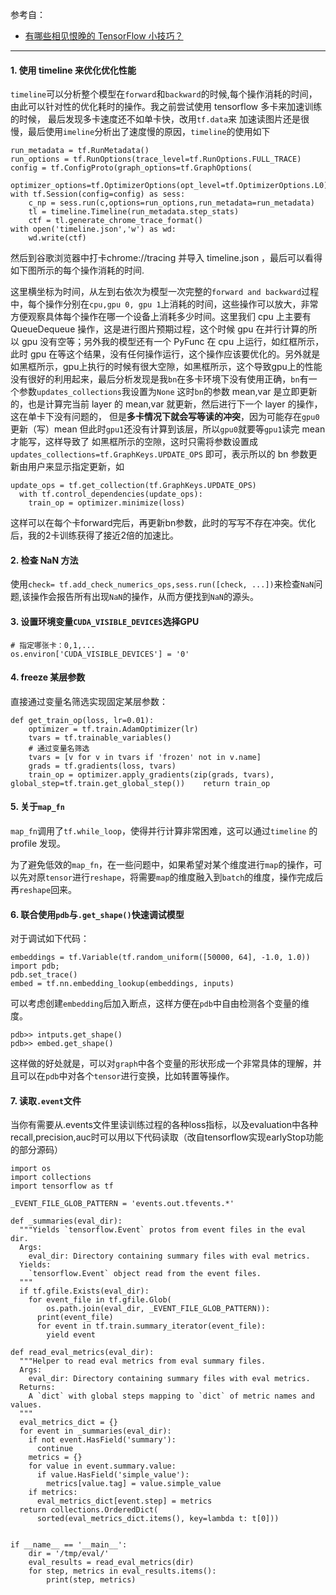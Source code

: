 
参考自：

- [有哪些相见恨晚的 TensorFlow 小技巧？](https://www.zhihu.com/question/268375146)


---
#### 1. 使用 timeline 来优化优化性能

`timeline`可以分析整个模型在`forward`和`backward`的时候,每个操作消耗的时间，由此可以针对性的优化耗时的操作。我之前尝试使用 tensorflow 多卡来加速训练的时候， 最后发现多卡速度还不如单卡快，改用`tf.data`来 加速读图片还是很慢，最后使用`imeline`分析出了速度慢的原因，`timeline`的使用如下


```
run_metadata = tf.RunMetadata()
run_options = tf.RunOptions(trace_level=tf.RunOptions.FULL_TRACE)
config = tf.ConfigProto(graph_options=tf.GraphOptions(
        optimizer_options=tf.OptimizerOptions(opt_level=tf.OptimizerOptions.L0)))
with tf.Session(config=config) as sess:
    c_np = sess.run(c,options=run_options,run_metadata=run_metadata)
    tl = timeline.Timeline(run_metadata.step_stats)
    ctf = tl.generate_chrome_trace_format()
with open('timeline.json','w') as wd:
    wd.write(ctf)
```

然后到谷歌浏览器中打卡chrome://tracing 并导入 timeline.json ，最后可以看得如下图所示的每个操作消耗的时间.


这里横坐标为时间，从左到右依次为模型一次完整的`forward and backward`过程中，每个操作分别在`cpu,gpu 0, gpu 1`上消耗的时间，这些操作可以放大，非常方便观察具体每个操作在哪一个设备上消耗多少时间。这里我们 cpu 上主要有 QueueDequeue 操作，这是进行图片预期过程，这个时候 gpu 在并行计算的所以 gpu 没有空等；另外我的模型还有一个 PyFunc 在 cpu 上运行，如红框所示，此时 gpu 在等这个结果，没有任何操作运行，这个操作应该要优化的。另外就是如黑框所示，gpu上执行的时候有很大空隙，如黑框所示，这个导致gpu上的性能没有很好的利用起来，最后分析发现是我`bn`在多卡环境下没有使用正确，`bn`有一个参数`updates_collections`我设置为`None` 这时`bn`的参数 mean,var 是立即更新的，也是计算完当前 layer 的 mean,var 就更新，然后进行下一个 layer 的操作，这在单卡下没有问题的， 但是**多卡情况下就会写等读的冲突**，因为可能存在`gpu0`更新（写）mean 但此时`gpu1`还没有计算到该层，所以`gpu0`就要等`gpu1`读完 mean 才能写，这样导致了 如黑框所示的空隙，这时只需将参数设置成`updates_collections=tf.GraphKeys.UPDATE_OPS` 即可，表示所以的 bn 参数更新由用户来显示指定更新，如

```
update_ops = tf.get_collection(tf.GraphKeys.UPDATE_OPS)
  with tf.control_dependencies(update_ops):
    train_op = optimizer.minimize(loss)
```
这样可以在每个卡forward完后，再更新bn参数，此时的写写不存在冲突。优化后，我的2卡训练获得了接近2倍的加速比。

#### 2. 检查 NaN 方法

使用`check= tf.add_check_numerics_ops,sess.run([check, ...])`来检查`NaN`问题,该操作会报告所有出现`NaN`的操作，从而方便找到`NaN`的源头。


#### 3. 设置环境变量`CUDA_VISIBLE_DEVICES`选择GPU


```
# 指定哪张卡：0,1,...
os.environ['CUDA_VISIBLE_DEVICES'] = '0'
```

#### 4. freeze 某层参数

直接通过变量名筛选实现固定某层参数：

```
def get_train_op(loss, lr=0.01):    
    optimizer = tf.train.AdamOptimizer(lr)    
    tvars = tf.trainable_variables()
    # 通过变量名筛选
    tvars = [v for v in tvars if 'frozen' not in v.name]    
    grads = tf.gradients(loss, tvars)    
    train_op = optimizer.apply_gradients(zip(grads, tvars), global_step=tf.train.get_global_step())    return train_op
```

#### 5. 关于`map_fn`

`map_fn`调用了`tf.while_loop`，使得并行计算非常困难，这可以通过`timeline` 的 profile 发现。

为了避免低效的`map_fn`，在一些问题中，如果希望对某个维度进行`map`的操作，可以先对原`tensor`进行`reshape`，将需要`map`的维度融入到`batch`的维度，操作完成后再`reshape`回来。

#### 6. 联合使用`pdb`与`.get_shape()`快速调试模型

对于调试如下代码：

```
embeddings = tf.Variable(tf.random_uniform([50000, 64], -1.0, 1.0))
import pdb; 
pdb.set_trace()
embed = tf.nn.embedding_lookup(embeddings, inputs)
```
可以考虑创建`embedding`后加入断点，这样方便在`pdb`中自由检测各个变量的维度。

```
pdb>> intputs.get_shape()
pdb>> embed.get_shape()
```
这样做的好处就是，可以对`graph`中各个变量的形状形成一个非常具体的理解，并且可以在`pdb`中对各个`tensor`进行变换，比如转置等操作。

#### 7. 读取`.event`文件

当你有需要从.events文件里读训练过程的各种loss指标，以及evaluation中各种recall,precision,auc时可以用以下代码读取（改自tensorflow实现earlyStop功能的部分源码）


```
import os
import collections
import tensorflow as tf

_EVENT_FILE_GLOB_PATTERN = 'events.out.tfevents.*'

def _summaries(eval_dir):
  """Yields `tensorflow.Event` protos from event files in the eval dir.
  Args:
    eval_dir: Directory containing summary files with eval metrics.
  Yields:
    `tensorflow.Event` object read from the event files.
  """
  if tf.gfile.Exists(eval_dir):
    for event_file in tf.gfile.Glob(
        os.path.join(eval_dir, _EVENT_FILE_GLOB_PATTERN)):
      print(event_file)
      for event in tf.train.summary_iterator(event_file):
        yield event

def read_eval_metrics(eval_dir):
  """Helper to read eval metrics from eval summary files.
  Args:
    eval_dir: Directory containing summary files with eval metrics.
  Returns:
    A `dict` with global steps mapping to `dict` of metric names and values.
  """
  eval_metrics_dict = {}
  for event in _summaries(eval_dir):
    if not event.HasField('summary'):
      continue
    metrics = {}
    for value in event.summary.value:
      if value.HasField('simple_value'):
        metrics[value.tag] = value.simple_value
    if metrics:
      eval_metrics_dict[event.step] = metrics
  return collections.OrderedDict(
      sorted(eval_metrics_dict.items(), key=lambda t: t[0]))


if __name__ == '__main__':
    dir = '/tmp/eval/'
    eval_results = read_eval_metrics(dir)
    for step, metrics in eval_results.items():
        print(step, metrics)
```




